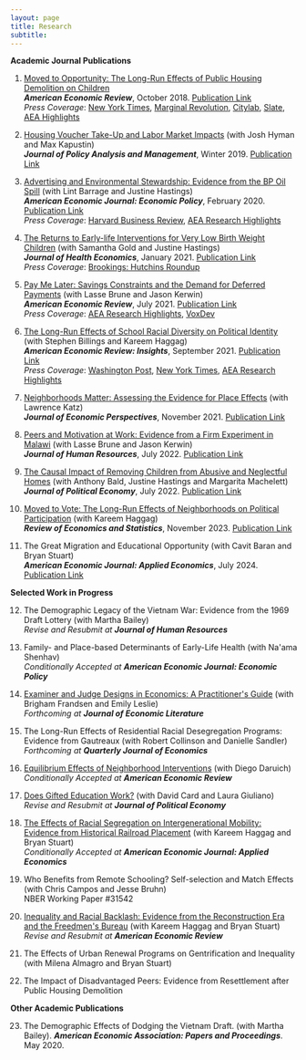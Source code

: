 ```yaml
---
layout: page
title: Research
subtitle: 
---
```


<!-- ## Research -->
<!-- ---- -->

**Academic Journal Publications**

1. [Moved to Opportunity: The Long-Run Effects of Public Housing Demolition on Children](http://www.ericchyn.com/files/Chyn_2018_AER_Moved_to_Opportunity.pdf)  
   ***American Economic Review***, October 2018. [Publication Link](https://www.aeaweb.org/articles?id=10.1257/aer.20161352)  
   _Press Coverage_: [New York Times](http://www.nytimes.com/2016/03/27/upshot/growing-up-in-a-bad-neighborhood-does-more-harm-than-we-thought.html), [Marginal Revolution](http://marginalrevolution.com/marginalrevolution/2016/03/americas-poor-move-around-enough.html), [Citylab](http://www.citylab.com/housing/2016/03/what-demolitions-of-chicagos-projects-in-1990-reveal-about-housing-vouchers/475809/), [Slate](http://www.slate.com/blogs/xx_factor/2016/04/08/getting_poor_kids_out_of_poor_neighborhoods_helps_even_more_than_we_thought.html), [AEA Highlights](https://www.aeaweb.org/research/public-housing-demolition-forced-relocation-impact-employment-earnings)

2. [Housing Voucher Take-Up and Labor Market Impacts](http://www.ericchyn.com/files/CHK_2018_JPAM_Housing_Voucher_Take-Up_and_Labor_Market_Impacts.pdf) (with Josh Hyman and Max Kapustin)  
   ***Journal of Policy Analysis and Management***, Winter 2019. [Publication Link](https://onlinelibrary.wiley.com/doi/10.1002/pam.22104)

3. [Advertising and Environmental Stewardship: Evidence from the BP Oil Spill](http://www.ericchyn.com/files/BCH_2020_AEJ_Advertising_and_Environmental_Stewardship.pdf) (with Lint Barrage and Justine Hastings)  
   ***American Economic Journal: Economic Policy***, February 2020. [Publication Link](https://www.aeaweb.org/articles?id=10.1257/pol.20160555)  
   _Press Coverage_: [Harvard Business Review](https://hbr.org/2014/02/study-green-advertising-helped-bp-recover-from-the-deepwater-horizon-spill), [AEA Research Highlights](https://www.aeaweb.org/research/bp-oil-spill-advertising)

4. [The Returns to Early-life Interventions for Very Low Birth Weight Children](http://www.ericchyn.com/files/CGH_2021_JHE_The_Returns_to_Early-life_Interventions.pdf) (with Samantha Gold and Justine Hastings)  
   ***Journal of Health Economics***, January 2021. [Publication Link](https://www.sciencedirect.com/science/article/pii/S0167629620310468)  
   _Press Coverage_: [Brookings: Hutchins Roundup](https://www.brookings.edu/blog/up-front/2019/04/18/hutchins-roundup-early-childhood-health-investments-knowledge-diffusion-and-more/)

5. [Pay Me Later: Savings Constraints and the Demand for Deferred Payments](https://www.ericchyn.com/files/BCK_2021_AER_Pay_Me_Later_Savings_Constraints.pdf) (with Lasse Brune and Jason Kerwin)  
   ***American Economic Review***, July 2021. [Publication Link](https://www.aeaweb.org/articles?id=10.1257/aer.20191657)  
   _Press Coverage_: [AEA Research Highlights](https://www.aeaweb.org/research/deferred-payment-malawi-savings), [VoxDev](https://voxdev.org/topic/finance/overcoming-barriers-savings-through-deferred-wage-payments-evidence-malawi)

6. [The Long-Run Effects of School Racial Diversity on Political Identity](http://www.ericchyn.com/files/BCH_2021_AERI_The_Long-Run_Effects_of_School_Racial_Diversity.pdf) (with Stephen Billings and Kareem Haggag)  
   ***American Economic Review: Insights***, September 2021. [Publication Link](https://www.aeaweb.org/articles?id=10.1257/aeri.20200336)  
   _Press Coverage_: [Washington Post](https://www.washingtonpost.com/business/2020/06/12/white-students-exposed-more-minority-peers-are-less-likely-register-republicans/), [New York Times](https://www.nytimes.com/2021/09/01/opinion/us-multiracial-democracy.html), [AEA Research Highlights](https://www.aeaweb.org/research/school-diversity-political-affiliation)

7. [Neighborhoods Matter: Assessing the Evidence for Place Effects](https://www.nber.org/papers/w28953) (with Lawrence Katz)  
   ***Journal of Economic Perspectives***, November 2021. [Publication Link](https://www.aeaweb.org/articles?id=10.1257/jep.35.4.197)

8. [Peers and Motivation at Work: Evidence from a Firm Experiment in Malawi](http://www.ericchyn.com/files/Brune_Chyn_and_Kerwin_PeerEffects_Latest.pdf) (with Lasse Brune and Jason Kerwin)  
   ***Journal of Human Resources***, July 2022. [Publication Link](http://jhr.uwpress.org/content/57/4/1147.abstract?etoc)


9. [The Causal Impact of Removing Children from Abusive and Neglectful Homes](https://www.ericchyn.com/files/BCHM_2021_Removals.pdf) (with Anthony Bald, Justine Hastings and Margarita Machelett)  
   ***Journal of Political Economy***, July 2022. [Publication Link](https://www.journals.uchicago.edu/doi/10.1086/719856)

10. [Moved to Vote: The Long-Run Effects of Neighborhoods on Political Participation](https://www.nber.org/papers/w26515) (with Kareem Haggag)  
   ***Review of Economics and Statistics***, November 2023. [Publication Link](https://direct.mit.edu/rest/article-abstract/105/6/1596/111514/Moved-to-Vote-The-Long-Run-Effects-of)  

11. The Great Migration and Educational Opportunity (with Cavit Baran and Bryan Stuart)  
   ***American Economic Journal: Applied Economics***, July 2024. [Publication Link](https://www.aeaweb.org/articles?id=10.1257/app.20220079)

**Selected Work in Progress**

12. The Demographic Legacy of the Vietnam War: Evidence from the 1969 Draft Lottery (with Martha Bailey)  
   _Revise and Resubmit at_ ***Journal of Human Resources***

13. Family- and Place-based Determinants of Early-Life Health (with Na'ama Shenhav)  
   _Conditionally Accepted at_ ***American Economic Journal: Economic Policy***

14. [Examiner and Judge Designs in Economics: A Practitioner's Guide](http://www.ericchyn.com/files/CFL_Examiner_Designs_NBER.pdf) (with Brigham Frandsen and Emily Leslie)  
   _Forthcoming at_ ***Journal of Economic Literature***

15. The Long-Run Effects of Residential Racial Desegregation Programs: Evidence from Gautreaux (with Robert Collinson and Danielle Sandler)  
   _Forthcoming at_ ***Quarterly Journal of Economics***

16. [Equilibrium Effects of Neighborhood Interventions](http://www.ericchyn.com/files/CD_Equilibrium_Analysis_Neighborhood_Interventions_20210912.pdf) (with Diego Daruich)  
   _Conditionally Accepted at_ ***American Economic Review***

17. [Does Gifted Education Work?](http://www.ericchyn.com/files/CCG_2024_NBER_Gifted_Education.pdf) (with David Card and Laura Giuliano)  
   _Revise and Resubmit at_ ***Journal of Political Economy***

18. [The Effects of Racial Segregation on Intergenerational Mobility: Evidence from Historical Railroad Placement](http://www.ericchyn.com/files/CHS_Segregation_Mobility_NBER.pdf) (with Kareem Haggag and Bryan Stuart)  
   _Conditionally Accepted at_ ***American Economic Journal: Applied Economics***

19. Who Benefits from Remote Schooling? Self-selection and Match Effects (with Chris Campos and Jesse Bruhn)  
   NBER Working Paper #31542

20. [Inequality and Racial Backlash: Evidence from the Reconstruction Era and the Freedmen's Bureau](http://www.ericchyn.com/files/CHS_Freedmen_NBER.pdf) (with Kareem Haggag and Bryan Stuart)  
   _Revise and Resubmit at_ ***American Economic Review***

21. The Effects of Urban Renewal Programs on Gentrification and Inequality (with Milena Almagro and Bryan Stuart)

22. The Impact of Disadvantaged Peers: Evidence from Resettlement after Public Housing Demolition

**Other Academic Publications**

23. The Demographic Effects of Dodging the Vietnam Draft. (with Martha Bailey).
    ***American Economic Association: Papers and Proceedings***. May 2020.
